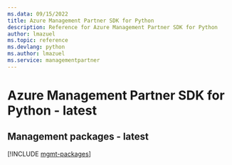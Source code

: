 ```yaml
---
ms.data: 09/15/2022
title: Azure Management Partner SDK for Python
description: Reference for Azure Management Partner SDK for Python
author: lmazuel
ms.topic: reference
ms.devlang: python
ms.author: lmazuel
ms.service: managementpartner
---
```

# Azure Management Partner SDK for Python - latest

## Management packages - latest
[!INCLUDE [mgmt-packages](management-partner-mgmt-index.md)]
